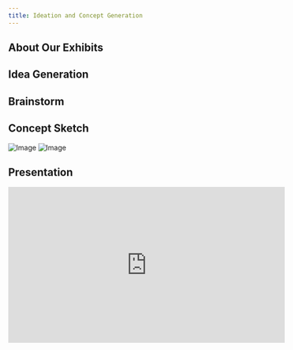 ```yaml
---
title: Ideation and Concept Generation
---
```


## About Our Exhibits



## Idea Generation



## Brainstorm



## Concept Sketch

![Image](https://github.com/user-attachments/assets/e88cc80e-e3a5-41bd-b5ed-ae2a80dd601f)
![Image](https://github.com/user-attachments/assets/44c34ee0-1d02-4923-949c-2db4f0bb24dd)

## Presentation
<iframe width="560" height="315" src="https://www.youtube.com/embed/1GmlLpeLXcM?si=0u8Vd-ubPptWi6bA" title="YouTube video player" frameborder="0" allow="accelerometer; autoplay; clipboard-write; encrypted-media; gyroscope; picture-in-picture; web-share" referrerpolicy="strict-origin-when-cross-origin" allowfullscreen></iframe>
